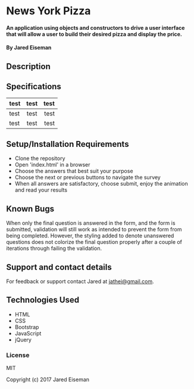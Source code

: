 # News York Pizza

#### An application using objects and constructors to drive a user interface that will allow a user to build their desired pizza and display the price.

#### By Jared Eiseman

## Description

## Specifications
| test | test | test |
| ------------- |:-------------:| -----:|
| test | test | test |
| test | test | test |

## Setup/Installation Requirements

* Clone the repository
* Open 'index.html' in a browser
* Choose the answers that best suit your purpose
* Choose the next or previous buttons to navigate the survey
* When all answers are satisfactory, choose submit, enjoy the animation and read your results

## Known Bugs

When only the final question is answered in the form, and the form is submitted, validation will still work as intended to prevent the form from being completed. However, the styling added to denote unanswered questions does not colorize the final question properly after a couple of iterations through failing the validation.

## Support and contact details

For feedback or support contact Jared at jathei@gmail.com.

## Technologies Used

* HTML
* CSS
* Bootstrap
* JavaScript
* jQuery

### License

MIT

Copyright (c) 2017 Jared Eiseman
